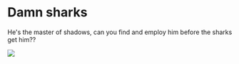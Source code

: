 # Damn sharks
He's the master of shadows, can you find and employ him before the sharks get him??

![](https://github.com/lisabroadhead/WebFundamentals/blob/main/CSS/userCard/Screen%20Recording%202022-06-03%20at%2011.35.05%20AM.gif)
